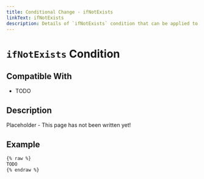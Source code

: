 ```yaml
---
title: Conditional Change - ifNotExists
linkText: ifNotExists
description: Details of `ifNotExists` condition that can be applied to changes
---
```


# `ifNotExists` Condition

## Compatible With

* TODO

## Description

Placeholder - This page has not been written yet!

## Example

```XML
{% raw %}
TODO
{% endraw %}
```
